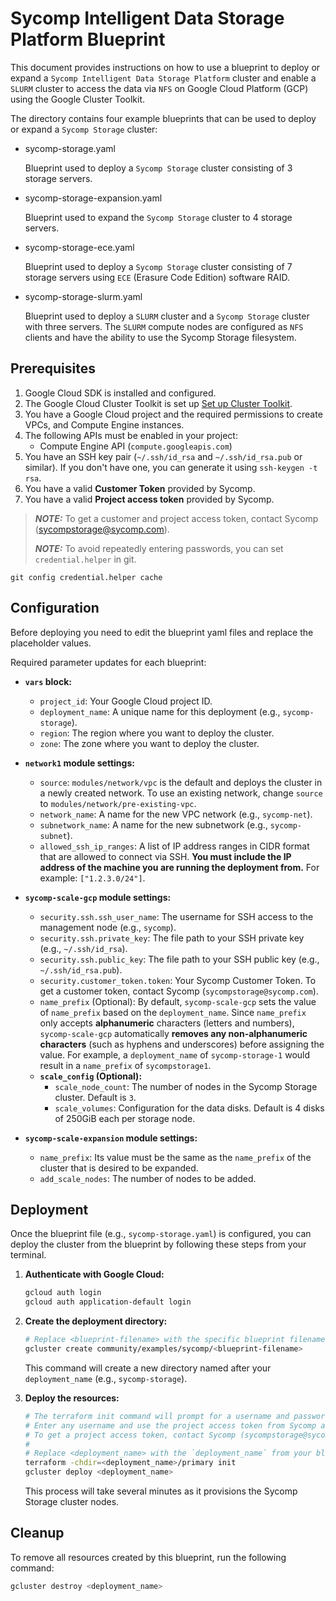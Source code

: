 # Sycomp Intelligent Data Storage Platform Blueprint

This document provides instructions on how to use a blueprint to deploy or expand a `Sycomp Intelligent Data Storage Platform` cluster and enable a `SLURM` cluster to access the data via `NFS` on Google Cloud Platform (GCP)
using the Google Cluster Toolkit.

The directory contains four example blueprints that can be used to deploy or expand a `Sycomp Storage` cluster:

- sycomp-storage.yaml

  Blueprint used to deploy a `Sycomp Storage` cluster consisting of 3 storage servers.

- sycomp-storage-expansion.yaml

  Blueprint used to expand the `Sycomp Storage` cluster to 4 storage servers.

- sycomp-storage-ece.yaml

  Blueprint used to deploy a `Sycomp Storage` cluster consisting of 7 storage servers using `ECE` (Erasure Code Edition) software RAID.

- sycomp-storage-slurm.yaml

  Blueprint used to deploy a `SLURM` cluster and a `Sycomp Storage` cluster with three servers. The `SLURM` compute nodes are configured as `NFS` clients and have the ability to use the Sycomp Storage filesystem.

## Prerequisites

1. Google Cloud SDK is installed and configured.
2. The Google Cloud Cluster Toolkit is set up [Set up Cluster Toolkit](https://cloud.google.com/cluster-toolkit/docs/setup/configure-environment).
3. You have a Google Cloud project and the required permissions to create VPCs, and Compute Engine instances.
4. The following APIs must be enabled in your project:
   - Compute Engine API (`compute.googleapis.com`)
5. You have an SSH key pair (`~/.ssh/id_rsa` and `~/.ssh/id_rsa.pub` or similar). If you don't have one, you can generate it using `ssh-keygen -t rsa`.
6. You have a valid **Customer Token** provided by Sycomp.
7. You have a valid **Project access token** provided by Sycomp.

> **_NOTE:_** To get a customer and project access token, contact Sycomp (sycompstorage@sycomp.com).
>
> **_NOTE:_** To avoid repeatedly entering passwords, you can set `credential.helper` in git.

```shell
git config credential.helper cache
```

## Configuration

Before deploying you need to edit the blueprint yaml files and replace the placeholder values.

Required parameter updates for each blueprint:

- **`vars` block:**
  - `project_id`: Your Google Cloud project ID.
  - `deployment_name`: A unique name for this deployment (e.g., `sycomp-storage`).
  - `region`: The region where you want to deploy the cluster.
  - `zone`: The zone where you want to deploy the cluster.

- **`network1` module settings:**
  - `source`: `modules/network/vpc` is the default and deploys the cluster in a newly created network. To use an existing network, change `source` to `modules/network/pre-existing-vpc`.
  - `network_name`: A name for the new VPC network (e.g., `sycomp-net`).
  - `subnetwork_name`: A name for the new subnetwork (e.g., `sycomp-subnet`).
  - `allowed_ssh_ip_ranges`: A list of IP address ranges in CIDR format that
     are allowed to connect via SSH. **You must include the IP address of the
     machine you are running the deployment from.** For example: `["1.2.3.0/24"]`.

- **`sycomp-scale-gcp` module settings:**
  - `security.ssh.ssh_user_name`: The username for SSH access to the management node (e.g., `sycomp`).
  - `security.ssh.private_key`: The file path to your SSH private key (e.g., `~/.ssh/id_rsa`).
  - `security.ssh.public_key`: The file path to your SSH public key (e.g., `~/.ssh/id_rsa.pub`).
  - `security.customer_token.token`: Your Sycomp Customer Token. To get a customer token, contact Sycomp (`sycompstorage@sycomp.com`).
  - `name_prefix` (Optional): By default, `sycomp-scale-gcp` sets the value of `name_prefix` based on the `deployment_name`. Since `name_prefix` only accepts **alphanumeric** characters (letters and numbers), `sycomp-scale-gcp` automatically **removes any non-alphanumeric characters** (such as hyphens and underscores) before assigning the value. For example, a `deployment_name` of `sycomp-storage-1` would result in a `name_prefix` of `sycompstorage1`.
  - **`scale_config` (Optional):**
    - `scale_node_count`: The number of nodes in the Sycomp Storage cluster. Default is `3`.
    - `scale_volumes`: Configuration for the data disks. Default is 4 disks of 250GiB each per storage node.

- **`sycomp-scale-expansion` module settings:**
  - `name_prefix`: Its value must be the same as the `name_prefix` of the cluster that is desired to be expanded.
  - `add_scale_nodes`: The number of nodes to be added.

## Deployment

Once the blueprint file (e.g., `sycomp-storage.yaml`) is configured, you can deploy the cluster from the blueprint by following these steps from your terminal.

1. **Authenticate with Google Cloud:**

   ```bash
   gcloud auth login
   gcloud auth application-default login
   ```

2. **Create the deployment directory:**

   ```bash
   # Replace <blueprint-filename> with the specific blueprint filename (e.g., "sycomp-storage.yaml").
   gcluster create community/examples/sycomp/<blueprint-filename>
   ```

   This command will create a new directory named after your `deployment_name` (e.g., `sycomp-storage`).

3. **Deploy the resources:**

   ```bash
   # The terraform init command will prompt for a username and password.
   # Enter any username and use the project access token from Sycomp as the password.
   # To get a project access token, contact Sycomp (sycompstorage@sycomp.com).
   #
   # Replace <deployment_name> with the `deployment_name` from your blueprint (e.g., "sycomp-storage").
   terraform -chdir=<deployment_name>/primary init
   gcluster deploy <deployment_name>
   ```

   This process will take several minutes as it provisions the Sycomp Storage cluster nodes.

## Cleanup

To remove all resources created by this blueprint, run the following command:

```bash
gcluster destroy <deployment_name>
```
